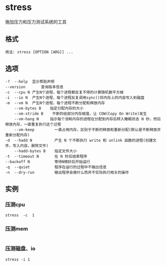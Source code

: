 # stress

施加压力和压力测试系统的工具

## 格式

```shell
用法: stress [OPTION [ARG]] ...
```

## 选项

```shell
-?	--help	显示帮助声明
--version		查询版本信息
-c	--cpu N	产生N个进程，每个进程都反复不停的计算随机数平方根
-i	--io N	产生N个进程，每个进程反复调用sync()将内存上的内容写入到磁盘
-m	--vm N	产生N个进程，每个进程不断分配和释放内存
	--vm-bytes B    指定分配内存的大小
    --vm-stride B    不断的给部分内存赋值，让 COW(Copy On Write)发生
   	--vm-hang N     指示每个消耗内存的进程在分配到内存后转入睡眠状态 N 秒，然后释放内存，一直重复执行这个过程
    --vm-keep         一直占用内存，区别于不断的释放和重新分配(默认是不断释放并重新分配内存)
-d	--hadd N          产生 N 个不断执行 write 和 unlink 函数的进程(创建文件，写入内容，删除文件)
    --hadd-bytes B    指定文件大小
-t	--timeout N       在 N 秒后结束程序        
--backoff N           等待N微妙后开始运行
-q	--quiet           程序在运行的过程中不输出信息
-n	--dry-run         输出程序会做什么而并不实际执行相关的操作
```

## 实例

### 压测cpu

```shell
stress	-c	1	
```

### 压测mem

```

```

### 压测磁盘、io

```shell
stress -i 1 
```

